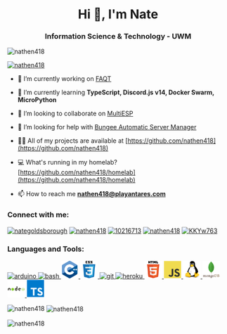 <h1 align="center">Hi 👋, I'm Nate</h1>
<h3 align="center">Information Science & Technology - UWM</h3>

<p align="left"> <img src="https://komarev.com/ghpvc/?username=nathen418&label=Profile%20views&color=0e75b6&style=flat" alt="nathen418" /> </p>

<p align="left"> <a href="https://github.com/ryo-ma/github-profile-trophy"><img src="https://github-profile-trophy.vercel.app/?username=nathen418&column=7" alt="nathen418" /></a> </p>


- 🔭 I’m currently working on [FAQT](https://github.com/nathen418/FAQT)

- 🌱 I’m currently learning **TypeScript, Discord.js v14, Docker Swarm, MicroPython**

- 👯 I’m looking to collaborate on [MultiESP](https://github.com/Antares-Network/CSSC-Bot)

- 🤝 I’m looking for help with [Bungee Automatic Server Manager](https://github.com/Antares-Network/BASM)

- 👨‍💻 All of my projects are available at [https://github.com/nathen418](https://github.com/nathen418)

- 💻 What's running in my homelab? [https://github.com/nathen418/homelab](https://github.com/nathen418/homelab)

- 📫 How to reach me **nathen418@playantares.com**

<h3 align="left">Connect with me:</h3>
<p align="left">
<a href="https://codepen.io/nategoldsborough" target="blank"><img align="center" src="https://raw.githubusercontent.com/rahuldkjain/github-profile-readme-generator/master/src/images/icons/Social/codepen.svg" alt="nategoldsborough" height="30" width="40" /></a>
<a href="https://twitter.com/nathen418" target="blank"><img align="center" src="https://raw.githubusercontent.com/rahuldkjain/github-profile-readme-generator/master/src/images/icons/Social/twitter.svg" alt="nathen418" height="30" width="40" /></a>
<a href="https://stackoverflow.com/users/10216713" target="blank"><img align="center" src="https://raw.githubusercontent.com/rahuldkjain/github-profile-readme-generator/master/src/images/icons/Social/stack-overflow.svg" alt="10216713" height="30" width="40" /></a>
<a href="https://instagram.com/nathen418" target="blank"><img align="center" src="https://raw.githubusercontent.com/rahuldkjain/github-profile-readme-generator/master/src/images/icons/Social/instagram.svg" alt="nathen418" height="30" width="40" /></a>
<a href="https://playantares.com/discord" target="blank"><img align="center" src="https://raw.githubusercontent.com/rahuldkjain/github-profile-readme-generator/master/src/images/icons/Social/discord.svg" alt="KKYw763" height="30" width="40" /></a>
</p>

<h3 align="left">Languages and Tools:</h3>
<p align="left"> <a href="https://www.arduino.cc/" target="_blank" rel="noreferrer"> <img src="https://cdn.worldvectorlogo.com/logos/arduino-1.svg" alt="arduino" width="40" height="40"/> </a> <a href="https://www.gnu.org/software/bash/" target="_blank" rel="noreferrer"> <img src="https://www.vectorlogo.zone/logos/gnu_bash/gnu_bash-icon.svg" alt="bash" width="40" height="40"/> </a> <a href="https://www.w3schools.com/cpp/" target="_blank" rel="noreferrer"> <img src="https://raw.githubusercontent.com/devicons/devicon/master/icons/cplusplus/cplusplus-original.svg" alt="cplusplus" width="40" height="40"/> </a> <a href="https://www.w3schools.com/css/" target="_blank" rel="noreferrer"> <img src="https://raw.githubusercontent.com/devicons/devicon/master/icons/css3/css3-original-wordmark.svg" alt="css3" width="40" height="40"/> </a> <a href="https://git-scm.com/" target="_blank" rel="noreferrer"> <img src="https://www.vectorlogo.zone/logos/git-scm/git-scm-icon.svg" alt="git" width="40" height="40"/> </a> <a href="https://heroku.com" target="_blank" rel="noreferrer"> <img src="https://www.vectorlogo.zone/logos/heroku/heroku-icon.svg" alt="heroku" width="40" height="40"/> </a> <a href="https://www.w3.org/html/" target="_blank" rel="noreferrer"> <img src="https://raw.githubusercontent.com/devicons/devicon/master/icons/html5/html5-original-wordmark.svg" alt="html5" width="40" height="40"/> </a> <a href="https://developer.mozilla.org/en-US/docs/Web/JavaScript" target="_blank" rel="noreferrer"> <img src="https://raw.githubusercontent.com/devicons/devicon/master/icons/javascript/javascript-original.svg" alt="javascript" width="40" height="40"/> </a> <a href="https://www.linux.org/" target="_blank" rel="noreferrer"> <img src="https://raw.githubusercontent.com/devicons/devicon/master/icons/linux/linux-original.svg" alt="linux" width="40" height="40"/> </a> <a href="https://www.mongodb.com/" target="_blank" rel="noreferrer"> <img src="https://raw.githubusercontent.com/devicons/devicon/master/icons/mongodb/mongodb-original-wordmark.svg" alt="mongodb" width="40" height="40"/> </a> <a href="https://nodejs.org" target="_blank" rel="noreferrer"> <img src="https://raw.githubusercontent.com/devicons/devicon/master/icons/nodejs/nodejs-original-wordmark.svg" alt="nodejs" width="40" height="40"/> </a> <a href="https://www.typescriptlang.org/" target="_blank" rel="noreferrer"> <img src="https://raw.githubusercontent.com/devicons/devicon/master/icons/typescript/typescript-original.svg" alt="typescript" width="40" height="40"/> </a> </p>

<p><img align="left" src="https://github-readme-stats.vercel.app/api/top-langs?username=nathen418&show_icons=true&locale=en&layout=compact" alt="nathen418" /></p>

<p>&nbsp;<img align="center" src="https://github-readme-stats.vercel.app/api?username=nathen418&show_icons=true&locale=en" alt="nathen418" /></p>

<p><img align="center" src="https://github-readme-streak-stats.herokuapp.com/?user=nathen418&" alt="nathen418" /></p>
